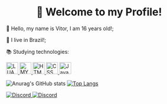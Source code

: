 <h1 align="center">👋 Welcome to my Profile!</h1>


  👋 Hello, my name is Vitor, I am 16 years old!;

  🏡 I live in Brazil!;


  📚 Studying technologies:<br>
  
  <a href="https://www.lua.org/" rel="nofollow">
  <img alt="LUA" width="32em" height="32em" src="https://www.google.com/imgres?imgurl=https%3A%2F%2Fupload.wikimedia.org%2Fwikipedia%2Fcommons%2Fthumb%2Fc%2Fcf%2FLua-Logo.svg%2F1024px-Lua-Logo.svg.png&imgrefurl=https%3A%2F%2Fpt.wikipedia.org%2Fwiki%2FFicheiro%3ALua-Logo.svg&tbnid=bHr7p1yWdcC_iM&vet=12ahUKEwiomce9iOvyAhV2s5UCHa87Ci8QMygAegUIARC6AQ..i&docid=baw6gvsMNTiYGM&w=1024&h=1024&q=lua%20logo&ved=2ahUKEwiomce9iOvyAhV2s5UCHa87Ci8QMygAegUIARC6AQ" style="max-width:100%;">
  </a>
  <a href="https://www.mysql.com/" rel="nofollow">
  <img alt="MYSQL" width="32em" height="32em" src="https://cdn.jsdelivr.net/gh/devicons/devicon/icons/mysql/mysql-original.svg" style="max-width:100%;">
  </a>
  <a href="https://www.w3.org/standards/webdesign/htmlcss.html" rel="nofollow">
  <img alt="HTML" width="32em" height="32em" src="https://cdn.jsdelivr.net/gh/devicons/devicon/icons/html5/html5-original-wordmark.svg" style="max-width:100%;">
  </a>
  <a href="https://www.w3.org/standards/webdesign/htmlcss.html" rel="nofollow">
  <img alt="CSS" width="32em" height="32em" src="https://cdn.jsdelivr.net/gh/devicons/devicon/icons/css3/css3-original-wordmark.svg" style="max-width:100%;">
  </a>
  <a href="https://www.javascript.com/" rel="nofollow">
  <img alt="JavaScript" width="32em" height="32em" src="https://media.discordapp.net/attachments/572905220586078243/884518507470028800/UVVyyD3P9kAAAAASUVORK5CYII.png" style="max-width:100%;">
  </a>
  <p></p>
  
  ![Anurag's GitHub stats](https://github-readme-stats.vercel.app/api?username=vitorKFS&count_private=true) [![Top Langs](https://github-readme-stats.vercel.app/api/top-langs/?username=vitorKFS&layout=compact)](https://github.com/vitorKFS/github-readme-stats)

<a href="https://discord.com/channels/@me/866453096384954378" rel="nofollow">
  <img alt="Discord" src="https://img.shields.io/static/v1?style=flat&amp;logo=discord&amp;logoColor=white&amp;color=%237289DA&amp;label=&amp;message=KFS%239611" style="max-   width:100%;">
  </a>

  <a href="https://www.youtube.com/channel/UCDpHKrT1TpQemcsJDOVhxVw" rel="nofollow">
  <img alt="Discord" src="https://img.shields.io/static/v1?style=flat&amp;logo=youtube&amp;logoColor=white&amp;color=%23FF0000&amp;label=&amp;message=KFS" style="max- width:100%;">
  </a>
